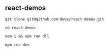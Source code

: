 ## react-demos
```shell
git clone git@github.com:dwqs/react-demos.git

cd react-demos

npm i && npm run dll

npm run dev
```
